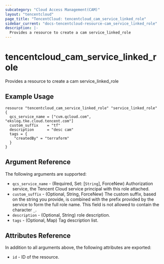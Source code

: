 ```yaml
---
subcategory: "Cloud Access Management(CAM)"
layout: "tencentcloud"
page_title: "TencentCloud: tencentcloud_cam_service_linked_role"
sidebar_current: "docs-tencentcloud-resource-cam_service_linked_role"
description: |-
  Provides a resource to create a cam service_linked_role
---
```


# tencentcloud_cam_service_linked_role

Provides a resource to create a cam service_linked_role

## Example Usage

```hcl
resource "tencentcloud_cam_service_linked_role" "service_linked_role" {
  qcs_service_name = ["cvm.qcloud.com", "ekslog.tke.cloud.tencent.com"]
  custom_suffix    = "tf"
  description      = "desc cam"
  tags = {
    "createdBy" = "terraform"
  }
}
```

## Argument Reference

The following arguments are supported:

* `qcs_service_name` - (Required, Set: [`String`], ForceNew) Authorization service, the Tencent Cloud service principal with this role attached.
* `custom_suffix` - (Optional, String, ForceNew) The custom suffix, based on the string you provide, is combined with the prefix provided by the service to form the full role name. This field is not allowed to contain the character `_`.
* `description` - (Optional, String) role description.
* `tags` - (Optional, Map) Tag description list.

## Attributes Reference

In addition to all arguments above, the following attributes are exported:

* `id` - ID of the resource.



